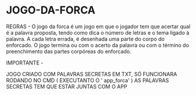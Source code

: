 # JOGO-DA-FORCA

REGRAS - 
O jogo da forca é um jogo em que o jogador tem que acertar qual é a palavra proposta, tendo como dica o número de letras e o tema ligado à palavra. A cada letra errada, é desenhada uma parte do corpo do enforcado. O jogo termina ou com o acerto da palavra ou com o término do preenchimento das partes corpóreas do enforcado.

IMPORTANTE -

JOGO CRIADO COM PALAVRAS SECRETAS EM TXT, SÓ FUNCIONARA RODANDO NO CMD ( EXECUTANTO O ' app_forca' )
AS PALAVRAS SECRETAS TEM QUE ESTAR JUNTAS COM O APP
